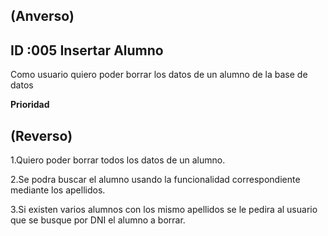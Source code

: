 (Anverso)
---
**ID** :005  **Insertar Alumno**
---

Como usuario quiero poder borrar los datos de un alumno de la base de datos

**Prioridad** 


(Reverso)
---
  1.Quiero poder borrar todos los datos de un alumno.

  2.Se podra buscar el alumno usando la funcionalidad correspondiente mediante los apellidos.

  3.Si existen varios alumnos con los mismo apellidos se le pedira al usuario que se busque por DNI el alumno a borrar. 
